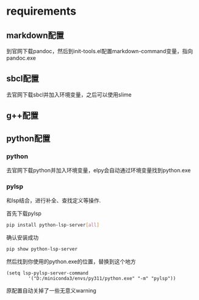 # requirements 
## markdown配置
到官网下载pandoc，然后到init-tools.el配置markdown-command变量，指向pandoc.exe

## sbcl配置
去官网下载sbcl并加入环境变量，之后可以使用slime

## g++配置 

## python配置

### python
去官网下载python并加入环境变量，elpy会自动通过环境变量找到python.exe

### pylsp
和lsp结合，进行补全、查找定义等操作.

首先下载pylsp
```bash
pip install python-lsp-server[all]
```
确认安装成功
```bash
pip show python-lsp-server
```
然后找到你使用的python.exe的位置，替换到这个地方
```elisp
(setq lsp-pylsp-server-command 
        '("D:/miniconda3/envs/py311/python.exe" "-m" "pylsp"))
```
原配置自动关掉了一些无意义warning
